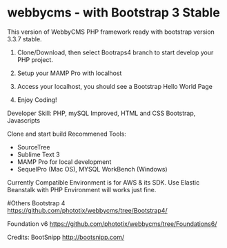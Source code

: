 # webbycms - with Bootstrap 3 Stable
This version of WebbyCMS PHP framework ready with bootstrap version 3.3.7 stable.

1) Clone/Download, then select Bootraps4 branch to start develop your PHP project.

2) Setup your MAMP Pro with localhost

3) Access your localhost, you should see a Bootstrap Hello World Page

4) Enjoy Coding!

Developer Skill: PHP, mySQL Improved, HTML and CSS Bootstrap, Javascripts

Clone and start build
Recommened Tools:
- SourceTree
- Sublime Text 3
- MAMP Pro for local development
- SequelPro (Mac OS), MYSQL WorkBench (Windows)

Currently Compatible Environment is for AWS & its SDK.
Use Elastic Beanstalk with PHP Environment will works just fine.

#Others
Bootstrap 4
https://github.com/phototix/webbycms/tree/Bootstrap4/

Foundation v6
https://github.com/phototix/webbycms/tree/Foundations6/

Credits:
BootSnipp
http://bootsnipp.com/

